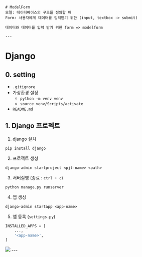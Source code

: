    # ModelForm
    모델: 데이터베이스의 구조를 정의할 때
    Form: 사용자에게 데이터를 입력받기 위한 (input, textbox -> submit)

    데이터와 데이터를 입력 받기 위한 form => modelform

    ---
# Django

## 0. setting

- `.gitignore`
- 가상환경 설정
    - `python -m venv venv`
    - `source venv/Scripts/activate`
- `README.md`

## 1. Django 프로젝트

1. django 설치
```shell
pip install django
```

2. 프로젝트 생성
```shell
django-admin startproject <pjt-name> <path>
```

3. 서버실행 (종료 : `ctrl + c`)
```shell
python manage.py runserver
```

4. 앱 생성
```shell
django-admin startapp <app-name>
```

5. 앱 등록 (`settings.py`)
```python
INSTALLED_APPS = [
    ...,
    '<app-name>',
]
```

![](./MTV.png)
    ---